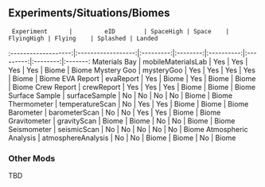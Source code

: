 ## Experiments/Situations/Biomes ##

     Experiment      |         eID        | SpaceHigh | Space    | FlyingHigh | Flying    | Splashed | Landed
:-------------------:|:------------------:|:---------:|:--------:|:----------:|:---------:|:--------:|:-------:
Materials Bay        | mobileMaterialsLab | Yes       | Yes      | Yes        | Yes       | Biome    | Biome
Mystery Goo          | mysteryGoo         | Yes       | Yes      | Yes        | Yes       | Biome    | Biome
EVA Report           | evaReport          | Yes       | Biome    | Yes        | Biome     | Biome    | Biome
Crew Report          | crewReport         | Yes       | Yes      | Yes        | Biome     | Biome    | Biome
Surface Sample       | surfaceSample      | No        | No       | No         | No        | Biome    | Biome
Thermometer          | temperatureScan    | No        | Yes      | Yes        | Biome     | Biome    | Biome
Barometer            | barometerScan      | No        | No       | Yes        | Yes       | Biome    | Biome
Gravitometer         | gravityScan        | Biome     | Biome    | No         | No        | Biome    | Biome
Seismometer          | seismicScan        | No        | No       | No         | No        | No       | Biome
Atmospheric Analysis | atmosphereAnalysis | No        | No       | Biome      | Biome     | No       | Biome

### Other Mods ###
TBD
